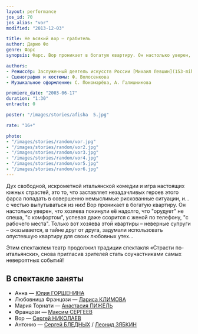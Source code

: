 ```yaml
---
layout: performance
jos_id: 70
jos_alias: "vor"
modified: "2013-12-03"

title: Не всякий вор — грабитель
author: Дарио Фо
genre: Фарс
synopsis: Фарс. Вор проникает в богатую квартиру. Он настолько уверен, что хозяева покинули её надолго, что «орудует» не спеша, «с комфортом», успевая даже ссорится с женой по телефону, «с рабочего места». Только вот хозяева этой квартиры — неверные супруги — оказывается, в тайне друг от друга, задумали использовать опустевшую квартиру для своих любовных утех…

authors:
- Режиссёр: Заслуженный деятель искусств России [Михаил Левшин](153-mihail-levshin.html)
- Сценография и костюмы: Ф. Волосенкова
- Музыкальное оформление: С. Пономарёва, А. Галишникова

premiere_date: "2003-06-17"
duration: "1:30"
entracte: 0

poster: "/images/stories/afisha  5.jpg"

rate: "16+"

photo:
- "/images/stories/random/vor.jpg"
- "/images/stories/random/vor2.jpg"
- "/images/stories/random/vor3.jpg"
- "/images/stories/random/vor4.jpg"
- "/images/stories/random/vor5.jpg"
- "/images/stories/random/vor6.jpg"
---
```


Дух свободной, искрометной итальянской комедии и игра настоящих южных страстей, это то, что заставляет незадачливых героев этого фарса попадать в совершенно немыслимые рискованные ситуации, и… с честью выпутываться из них! Вор проникает в богатую квартиру. Он настолько уверен, что хозяева покинули её надолго, что "орудует" не спеша, "с комфортом", успевая даже ссорится с женой по телефону, "с рабочего места". Только вот хозяева этой квартиры – неверные супруги – оказывается, в тайне друг от друга, задумали использовать опустевшую квартиру для своих любовных утех…

Этим спектаклем театр продолжил традиции спектакля «Страсти по-итальянски», снова пригласив зрителей стать соучастниками самых невероятных событий!


## В спектакле заняты

- Анна — [Юлия ГОРШЕНИНА](49-ylia-gorshenina.html)
- Любовница Францози — [Лариса КЛИМОВА](65-larisa-klimova.html)
- Мария Торнати — [Анастасия ПИЖЕЛЬ](64-asia-pigel-sergeevna.html)
- Францози — [Максим СЕРГЕЕВ](57-maxsim-sergeev.html)
- Вор — [Сергей НИКОЛАЕВ](52-sergei-nikolaev.html)
- Антонио — [Сергей БЛЕДНЫХ](24-blednyh-sergej.html) / [Леонид ЗЯБКИН](67-leonid-zabkin.html)